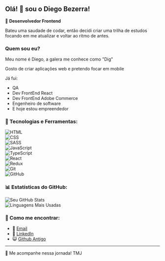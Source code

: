 ## Olá! 👋 sou o Diego Bezerra!

🚀 **Desenvolvedor Frontend** 

Bateu uma saudade de codar, então decidi criar uma trilha de estudos focando em me atualizar e voltar ao ritmo de antes.

### Quem sou eu?

Meu nome é Diego, a galera me conhece como "Dig"

Gosto de criar aplicações web e pretendo focar em mobile

Já fui:
- QA
- Dev FrontEnd React
- Dev FrontEnd Adobe Commerce
- Engenheiro de software
- E hoje estou empreendedor

### 🔧 Tecnologias e Ferramentas:  
![HTML](https://img.shields.io/badge/HTML5-%23E34F26.svg?style=for-the-badge&logo=html5&logoColor=white)  
![CSS](https://img.shields.io/badge/CSS3-%231572B6.svg?style=for-the-badge&logo=css3&logoColor=white)  
![SASS](https://img.shields.io/badge/Sass-%23CC6699.svg?style=for-the-badge&logo=sass&logoColor=white)  
![JavaScript](https://img.shields.io/badge/JavaScript-%23F7DF1E.svg?style=for-the-badge&logo=javascript&logoColor=black)  
![TypeScript](https://img.shields.io/badge/TypeScript-%233178C6.svg?style=for-the-badge&logo=typescript&logoColor=white)  
![React](https://img.shields.io/badge/React-%2361DAFB.svg?style=for-the-badge&logo=react&logoColor=black)  
![Redux](https://img.shields.io/badge/Redux-%23764ABC.svg?style=for-the-badge&logo=redux&logoColor=white)  
![Git](https://img.shields.io/badge/Git-%23F05032.svg?style=for-the-badge&logo=git&logoColor=white)  
![GitHub](https://img.shields.io/badge/GitHub-%23181717.svg?style=for-the-badge&logo=github&logoColor=white)  

### 📊 Estatísticas do GitHub:  
![Seu GitHub Stats](https://github-readme-stats.vercel.app/api?username=Digbezerra&show_icons=true&theme=radical)  
![Linguagens Mais Usadas](https://github-readme-stats.vercel.app/api/top-langs/?username=Digbezerra&layout=compact&theme=radical)  

### 📧 Como me encontrar:    
- 💎 [Email](mailto:diegobmartins21@gmail.com)  
- 💼 [LinkedIn](https://www.linkedin.com/in/diego-bezerra-martins-670561106/) 
- 😺 [Github Antigo](https://github.com/DiegoBezerra89)

---  

🚀 Me acompanhe nessa jornada! TMJ

